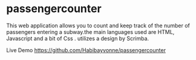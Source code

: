 # passengercounter
This web application allows you to count and keep track of the number of passengers entering a subway.the main languages used are HTML, Javascript  and a bit of Css . utilizes a design by Scrimba.


Live Demo 
https://github.com/Habibayvonne/passengercounter


